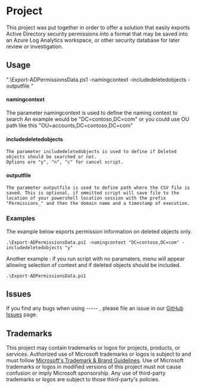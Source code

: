 # Project
This project was put together in order to offer a solution that easily exports Active Directory 
security permissions into a format that may be saved into an Azure Log Analytics workspace, 
or other security database for later review or investigation.

## Usage

".\Export-ADPermissionsData.ps1 -namingcontext <string> -includedeletedobjects <string> -outputfile <string>"

#### namingcontext
    
The parameter namingcontext is used to define the naming context to search
An example would be "DC=contoso,DC=com" or you could use OU path like this "OU=accounts,DC=contoso,DC=com"

#### includedeletedobjects
    
    The parameter includedeletedobjects is used to define if Deleted objects should be searched or not.
    Options are "y", "n", "c" for cancel script.

 #### outputfile
    
    The parameter outputfile is used to define path where the CSV file is saved. This is optional, if ommitted script will save file to the location of your powershell location session with the prefix "Permissions_" and then the domain name and a timestamp of execution.

  
### Examples  
The example below exports permission information on deleted objects only.
    
    .\Export-ADPermissionsData.ps1 -namingcontext "DC=contoso,DC=com" -includedeletedobjects "y"

Another example : if you run script with no paramaters, menu will appear allowing selection of context and if deleted objects should be included.
    
    .\Export-ADPermissionsData.ps1
  
## Issues 
If you find any bugs when using ----- , please file an issue in our [GitHub Issues](https://github.com/Azure/msft-ADPermissionAuditInAzure/issues) page.

## Trademarks

This project may contain trademarks or logos for projects, products, or services. Authorized use of Microsoft 
trademarks or logos is subject to and must follow 
[Microsoft's Trademark & Brand Guidelines](https://www.microsoft.com/en-us/legal/intellectualproperty/trademarks/usage/general).
Use of Microsoft trademarks or logos in modified versions of this project must not cause confusion or imply Microsoft sponsorship.
Any use of third-party trademarks or logos are subject to those third-party's policies.
